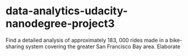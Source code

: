 # data-analytics-udacity-nanodegree-project3
Find a detailed analysis of approximately 183, 000 rides made in a bike-sharing system covering the greater San Francisco Bay area. Elaborate  
